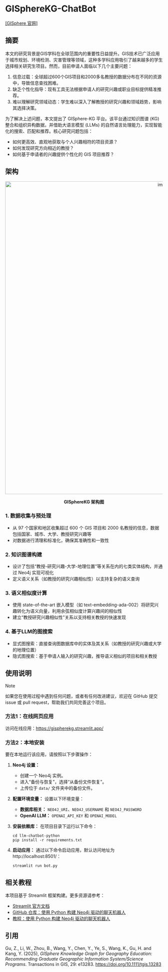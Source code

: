 # GISphereKG-ChatBot
[[GISphere 官网]](https://www.gisphere.info/) 

## 摘要

本文的研究背景是GIS学科在全球范围内的重要性日益提升。GIS技术已广泛应用于城市规划、环境检测、灾害管理等领域，这种多学科应用吸引了越来越多的学生选择相关研究生项目。然而，目前申请人面临以下几个主要问题：
1.	信息过载：全球超过600个GIS项目和2000多名教授的数据分布在不同的资源中，导致信息查找困难。
2.	缺乏个性化指导：现有工具无法根据申请人的研究兴趣或职业目标提供精准推荐。
3.	难以理解研究领域动态：学生难以深入了解教授的研究兴趣和领域趋势，影响其选择决策。

为了解决上述问题，本文提出了 GISphere-KG 平台。该平台通过知识图谱 (KG) 整合和组织异构数据，并借助大语言模型 (LLMs) 的自然语言处理能力，实现智能化的搜索、匹配和推荐。核心研究问题包括：

- 如何更高效、直观地获取与个人兴趣相符的项目资源？
- 如何发现研究方向相近的教授？
- 如何基于申请者的兴趣提供个性化的 GIS 项目推荐？

## 架构
<div align=center>
  <img width="1000" alt="image" src="https://github.com/user-attachments/assets/c51d834e-ca07-454c-855e-a2e2e4bebc05">
  <p><b>GISphereKG 架构图</b></p>
</div>

### 1. 数据收集与预处理
- 从 97 个国家和地区收集超过 600 个 GIS 项目和 2000 名教授的信息，数据包括国家、城市、大学、教授研究兴趣等
- 对数据进行清理和标准化，确保其准确性和一致性
### 2. 知识图谱构建
- 设计了包括“教授-研究兴趣-大学-地理位置”等关系在内的七类实体结构，并通过 Neo4j 实现可视化
- 定义语义关系（如教授的研究兴趣相似性）以支持复杂的语义查询
### 3. 语义相似度计算
- 使用 state-of-the-art 嵌入模型（如 text-embedding-ada-002）将研究兴趣转化为语义向量，利用余弦相似度计算兴趣间的相似性
- 建立“教授研究兴趣相似性”关系以支持相关教授的快速发现

### 4. 基于LLM的图搜索
- 显式图搜索：直接查询图数据库中的实体及其关系（如教授的研究兴趣或大学的地理位置）
- 隐式图搜索：基于申请人输入的研究兴趣，推导语义相似的项目和相关教授

## 使用说明

> [!NOTE]
>
> 如果您在使用过程中遇到任何问题，或者有任何改进建议，欢迎在 GitHub 提交 issue 或 pull request，帮助我们共同完善这个项目。

### 方法1：在线网页应用

访问在线应用：https://gispherekg.streamlit.app/

### 方法2：本地安装

要在本地运行该应用，请按照以下步骤操作：

1. **Neo4j 设置：**

   - 创建一个 Neo4j 实例。
   - 进入“备份与恢复”，选择“从备份文件恢复”。
   - 上传位于 `data/` 文件夹中的备份文件。

2. **配置环境变量：**
    设置以下环境变量：

   - **数据库相关：** `NEO4J_URI`、`NEO4J_USERNAME` 和 `NEO4J_PASSWORD`
   - **OpenAI LLM：** `OPENAI_API_KEY` 和 `OPENAI_MODEL`

3. **安装依赖库：**
    在项目目录下运行以下命令：

   ```
   cd llm-chatbot-python
   pip install -r requirements.txt
   ```

4. **启动应用：**
    通过以下命令启动应用，默认访问地址为 http://localhost:8501/：

   ```
   streamlit run bot.py
   ```

## 相关教程

本项目基于 Streamlit 框架构建。更多资源请参考：

- [Streamlit 官方文档](https://docs.streamlit.io/)
- [GitHub 仓库：使用 Python 构建 Neo4j 驱动的聊天机器人](https://github.com/neo4j-graphacademy/llm-chatbot-python)
- [教程：使用 Python 构建 Neo4j 驱动的聊天机器人](https://graphacademy.neo4j.com/courses/llm-chatbot-python/1-project-setup/2-setup/)

## 引用

Gu, Z., Li, W., Zhou, B., Wang, Y., Chen, Y., Ye, S., Wang, K., Gu, H. and Kang, Y. (2025), *GISphere Knowledge Graph for Geography Education: Recommending Graduate Geographic Information System/Science Programs*. Transactions in GIS, 29: e13283. https://doi.org/10.1111/tgis.13283
